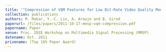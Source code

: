```yaml
---
title: '"Compression of VQM Features for Low Bit-Rate Video Quality Monitoring,"'
collection: publications
authors: M. Makar, Y.-C. Lin, A. Araujo and B. Girod
paperurl: /files/papers/2011-10-17-mmsp-vqm-compression.pdf
papername: Paper
venue: Proc. IEEE Workshop on Multimedia Signal Processing (MMSP)
datename: Oct. 2011
prizename: (Top 10% Paper Award)
---
```

